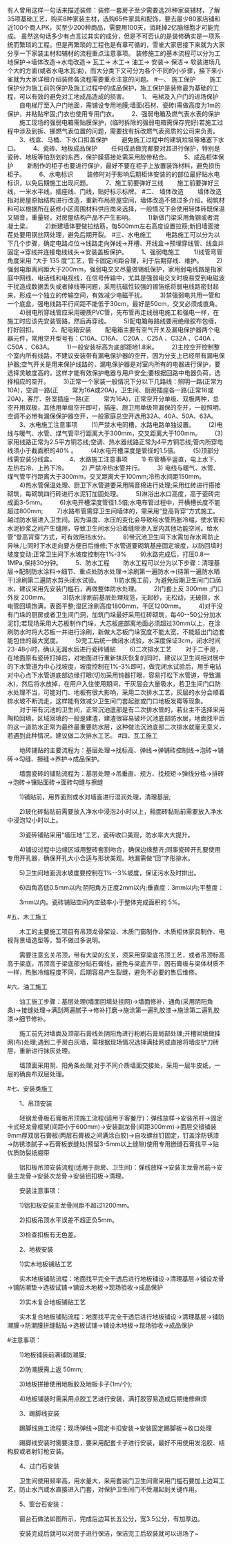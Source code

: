 有人曾用这样一句话来描述装修：装修一套房子至少需要选28种家装辅材，了解35项基础工艺，购买8种家装主材，选购65件家具和配饰，要去最少80家店铺和近100个商人PK，买至少200种商品，需要用100天，消耗掉2亿脑细胞才可能完成。
虽然这句话多少有点言过其实的成分，但是不可否认的是装修确实是一项系统而繁琐的工程。但是再繁琐的工程也是有章可循的，雪雀大家居接下来就为大家分享一下家装主材和辅材的流程重点注意事项。
装修施工的基本流程可以分为工地保护→墙体改造→水电改造→ 瓦工→ 木工→ 油工→ 安装→ 保洁→ 软装进场几个大的方面(或者水电木瓦油)，而大分类下又可分为各个不同的小步骤，接下来小雀就为大家详细介绍装修各流程需要重点注意的问题。
#一、 施工保护
　　施工保护分为施工前的保护及施工过程中的成品保护，施工保护是装修最为基础的工程，可以有效的避免对工地成品造成的损害。
　　1、 电梯及入户门的进场保护
　　自电梯厅至入户门地面，需铺设专用地膜;墙面(石材、瓷砖)需做高度为1m的保护，并粘贴牢固;门衣也使用专用门衣。
　　2、强弱电箱及燃气表水表的保护
　　施工现场的强弱电箱需贴膜保护，(临时拆除的强弱电箱需保存完好)若施工过程中涉及到拆、挪燃气表位置的问题，需要找有拆改燃气表资质的公司来负责。
　　3、线盒、马桶、下水口扣盖保护
　　避免施工过程中的建筑垃圾等堵塞下水口。
　　4、瓷砖、地板成品保护
　　任何成品做完都要对其进行保护，特别是瓷砖、地板等怕刮划的东西，保护膜搭接处需采用胶带粘合。
　　5、成品柜体保护
　　新制作的柜子也要进行保护，最好不要在柜子上放置装饰材料，避免损伤柜子。
　　6、水电标识
　　装修时对于影响后期柜体安装的的部位最好贴水电标识，以免后期施工出现问题。
　　7、施工前要弹好三线
　　施工前要弹好三线，一米水平线，插座线、门线，贴好标示标牌。
  #二、 墙体改造
　　墙体改造指对房屋原始结构进行改造，重新布局房屋空间，墙体改造不做过多介绍。砌筑材料可以根据所在装修小区周围材料供应商来选择，一般情况下会使用轻体砖既保温又隔音，重量轻，对房屋结构产品不产生影响。
　　1)新做门梁采用角钢或者混凝土梁。
　　2)新建墙体要做拉结筋，每500mm左右高度设置拉筋;新旧墙面接茬处要用钢丝网处理，避免后期开裂。
  #三、水电施工
　　电路施工可以分为以下几个步骤，确定电路点位→线路走向弹线→开槽、开线盒→预埋穿线管、线盒并固定→穿线并连接电线线头→安装盖板保护。
　　1、强弱电施工
　　1)线管弯管角度采用 “大于 135 度”工艺，管卡固定间距合理，利于后期穿线、维护。
　　2)强弱电距离间距大于200mm，强弱电交叉尽量做锡纸保护，家用弱电线路是指家庭中网线、电话线和电视线，在信号传输中，尤其是强弱电交叉时极易受到电磁波干扰造成数据丢失或者掉线等问题，采用抗磁性较强的锡箔纸将弱电线路密封起来，形成一个独立的传输空间，有效减少电磁干扰。
　　3)禁强弱电共用一管和一个底盒，强电线路平行间距不能低于30cm，最好是50cm，交叉必须成直角。
　　4)弱电所穿线管应采用硬质PVC管，先布管再走线弱电施工和强电一样，在施工时应该先安装管路，然后再穿线。
　　5)配电箱每路线要用绝缘胶布包缠，打好回扣。
　　2、配电箱安装
　　配电箱主要有空气开关及漏电保护器两个电器元件，常用空开型号有：C10A、C16A、 C20A 、C25A 、C32A 、C40A 、C50A 、C63A。
　　1)一般安装标高为底部距地1.8米。
　　2)主控空开控制整个室内所有线路，不建议安装带有漏电保护器的空开，因为分支上已经带有漏电保护器;空气开关是用来保护线路的，漏电保护器是对室内所有的电器进行保护，要选择灵敏度高的，这样才能有效保护电器与用户安全;要根据回路中电器负荷，选择相应的空开。
　　3)正常一个家装一般情况下分以下几路线：照明一路(正常为10A)，空调一路(正
　　常为16A或20A)，卫生间、厨房插座各一路(正常16或20A)，客厅、卧室插座一路(正
　　常为16A)，正常空开分单级、双极两种，总空开用双极，其他用单级空开即可，插座、厨卫用单级带漏保的空开，一般照明、空调不必带有漏保保护器空开，一般家庭总空开选用32A、40A、50A、63A。
　　3、水电施工注意事项
　　(1)严禁水电同槽，水路电路单独设置。
　　(2)电线与暖气、水管、煤气管平行距离大于300mm，交叉距离大于100mm。
　　(3)家用线路正常为2.5平方铜芯线;空调、热水器线路正常为4平方铜芯线;管内所穿电线须小于截面积的40% 。
　　(4)水电开槽深度是管径的1.5倍。
　　(5)顶部分线需安装分线盒。
　　4、水路施工注意事项
　　1) 布管横平竖直，电上水下、左热右冷、上热下冷。
　　2) 严禁冷热水管并行。
　　3) 电线与暖气、水管、煤气管平行距离大于300mm，交叉距离大于100mm;冷热水间距150mm。
　　4)热水管保温处理、厨卫下水管道要采用隔音棉进行处理;采用红砖进行搭接砌筑，每砌筑四行砖进行水泥钉加固处理。
　　5)淋浴出水口高度，高于瓷砖完成面3-5mm。
　　6)水电开槽深度管径1.5倍;水电布管过程中，开横槽长度不能超过800mm;
　　7)水路布管需穿卫生间墙体的，需采用“登高背穿”方式施工。越过防水层进入卫生间。因为温度、水压的变化会导致给水管热胀冷缩，使水管和水泥砂浆之间产生缝隙，导致卫生间水分沿着缝隙渗入室内其他功能空间。给水管“登高背穿”方式，可有效阻挡水分。
　　8)带沉池卫生间下水需加存水弯防止异味儿;同时下水走向要方便日后维修;下水管道要砌筑基座固定坡度，以防回填时坡度变动;正常卫生间下水坡度控制在1%-3%
　　9)水路完成后，打压0.8—1MPa,保持30分钟。
　　5、防水工程
　　防水工程可以分为以下步骤：清理基层→配制防水涂料→细节、重点处防水处理→涂刷第一遍防水→(待第一遍防水晒干)涂刷第二遍防水剪头闭水试验。
　　1)防水施工前，为避免后期卫生间门口荫水，建议采用先安装门槛石，再做整体防水处理。
　　2)门套上反 300mm ;门口外反 200mm。
　　3)防水涂刷前基层处理规范，无起砂，无松动，无破损，水电管回填饱满，表面平整;湿区涂刷高度1800mm，干区1200mm。
　　4)对于没有门垛的厨房或者卫生间门洞，加筑门垛最好采用红砖砌筑，每40--50公分加水泥钉;若现场采用大芯板制作门垛，大芯板底部离地面必须超过30mm以上，在涂刷防水时将大芯板一并进行涂刷，新做大芯板门垛宽度不能太宽，不能超出门边套能包住的最大宽度。
　　5)完工后统一做闭水试验，水深度保证3cm，闭水时间23-48小时，确认无漏水后进行瓷砖铺贴
　　6)二次排水工艺
　　对于二手房，在地面原有瓷砖打掉后，对地面进行重新抹灰恢复的同时，建议以卫生间相对居中的下水管道为中心找坡度，坡度控制在1%-3%即可，做完闭水试验后，用手电钻对中心点下水管道底部边缘打眼(切勿采用钝器打眼，容易打松下水管道，导致漏水)，然后将水放掉，在用户入住使用期间，干灰层会大量吸水，若卫生间门口防水处理不当，可能对门、地板有很大影响，采用二次排水工艺，灰层的水分会顺着排水坡不断流走，这样能有效减少卫生间门套起胀或门口地板发霉等现象。
　　对于带有沉池的卫生间，正常沉池底部是有二次排水管的，若业主不选择采用陶粒回填，区域回填的一般是建渣，建渣很容易破坏沉池底部防水层，地面找平后的这一道防水正常为最终最重要防水层，这种做法沉池底部二次排水就毫无意义，若遇到此种情况，建议做二次排水工艺。
  #四、瓦工施工

　　地砖铺贴的主要流程为：基层处理→找标高、弹线→弹铺砖控制线→泡砖→铺砖→勾缝、擦缝→养护→成品保护。

　　墙面瓷砖的铺贴流程为：基层处理→吊垂直、规方、找规矩→弹线分格→排砖→泡砖→镶贴面砖→面砖勾缝与擦缝

　　1)铺贴前，用界面剂或水对墙面进行湿润处理，清理基层;

　　2)玻化砖黏贴前需要放入净水中浸泡2小时以上，釉面砖黏贴前需要放入净水中浸泡12小时以上。

　　3)瓷砖铺贴采用“墙压地”工艺，瓷砖收口美观，防水率大大提升。

　　4)铺设过程中边缘区域用整砖套割吻合，确保边缘整齐;同事瓷砖开孔要使用专用开孔器，确保开孔大小合适与形状美观。地漏需做“回”字形排水。

　　5)卫生间地面流水坡度要控制在1%--3%坡度，保证污水及时排出。

　　6)四角高低0.5mm以内;阴阳角方正度2mm以内;垂直度：3mm以内;平整度：

　　3mm以内。瓷砖铺贴空间内空鼓率小于整体完成面积的 5%。

#五、木工施工

　　木工的主要施工项目有吊顶龙骨架设、木质门窗制作、木质柜体家具制作、电视背景墙造型等，暂不做过多说明。

　　需要注意玄关吊顶，带有大梁的玄关，须采用穿梁底吊顶工艺，或者吊顶标高高于梁底，吊顶高于梁底部分贴石膏线，避免与梁底齐平，因石膏板与梁体材质不一样，热胀冷缩程度不同，后期容易产生裂缝，避免不必要的售后维修。

#六、油工施工

　　油工施工步骤：基层处理(墙面回填处挂网)→墙面修补、通角(采用阴阳角条)→接缝处理→满刮两遍腻子→修补打磨→施涂第一遍乳胶漆→施涂第二遍乳胶漆→细节修补。

　　施工前先对墙面及顶部石膏线处阴阳角进行粉刷石膏局部处理;开槽回填做挂网(布)处理;遇到二手房白灰墙，需根据现场情况选择满挂网或直接将墙皮铲刀砖层，重新进行抹灰处理。

　　墙顶面采用阴、阳角条处理;对于不同介质墙面交接处，采用一层牛皮纸，一层的确良布双层处理。

#七、安装类施工

　　1、吊顶安装

　　轻钢龙骨板石膏板吊顶施工流程(适用于客餐厅)：弹线放样→安装吊杆→固定卡式轻龙骨框架(间距小于600mm)→安装副龙骨(间距300mm)→面层交错铺装9mm厚双层石膏板(两层石膏板之间满涂白胶)→自攻螺丝钉固定，钉盖涂防锈漆→防锈漆腻子→石膏板嵌缝处(预留3-5mm以上缝隙)使用专用嵌缝石膏找平→贴优质防裂纸绷带

　　铝扣板吊顶安装流程(适用于厨房、卫生间)：弹线放样→安装主龙骨吊筋→安装主龙骨→安装次龙骨→安装铝扣板→清理。

　　安装注意事项：

　　1)铝扣板安装主龙骨间距不超过1200mm。

　　2)扣板吊顶水平误差不超正负5mm。

　　3)检查扣板有无色差。

　　2、地板安装

　　1)实木地板铺贴工艺

　　实木地板铺贴流程：地面找平完全干透后进行地板铺设→清理基层→铺设龙骨→铺防潮垫→选板试铺→铺设木地板→现场验收→成品保护

　　2)实木复合地板铺贴工艺

　　实木复合地板铺贴流程：地面找平完全干透后进行地板铺设→清理基层→铺防潮膜→防潮膜拼缝黏贴→选板试铺→铺设木地板→现场验收→成品保护

#注意事项：

　　1)地板铺装前满铺防潮膜;

　　2)防潮膜需上返 50mm;

　　3)地板拼接使用地板胶及地板卡子(1m/个);

　　4)地板铺装时需采用点胶工艺进行安装，满打胶容易造成后期维修麻烦

　　3、踢脚线安装

　　踢脚线施工流程：现场弹线→固定卡扣安装→安装固定踢脚板→收口处理

　　踢脚线安装时需要注意，要采用配套卡子进行安装，最好不用使用发泡胶、结构胶或者射钉枪安装。

　　4、过门石安装

　　卫生间使用频率高，用水量大，采用套装门卫生间需采用门槛石要加上边耳工艺，防止水汽或水直接进入门套，对保护卫生间门不受潮起到关键作用。

　　5、窗台石安装：

　　窗台石做法如图所示，完成后边耳长五公分，宽3.5公分，有加厚边。

　　安装完成后就可以对房子进行保洁，保洁完工后软装就可以进场了~
